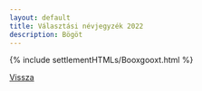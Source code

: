 ```yaml
---
layout: default
title: Választási névjegyzék 2022
description: Bögöt
---
```


{% include settlementHTMLs/Booxgooxt.html %}

[Vissza](./)